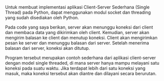 Untuk membuat implementasi aplikasi Client-Server Sederhana (Single Thread) pada Python, 
dapat menggunakan modul socket dan threading yang sudah disediakan oleh Python.

Pada code yang saya berikan, server akan menunggu koneksi dari client dan membaca data yang 
dikirimkan oleh client. Kemudian, server akan mengirim balasan ke client dan menutup 
koneksi. Client akan mengirimkan pesan ke server dan menunggu balasan dari server. Setelah 
menerima balasan dari server, koneksi akan ditutup. 

Program tersebut merupakan contoh sederhana dari aplikasi client-server dengan model single
threaded, di mana server hanya mampu melayani satu koneksi pada suatu waktu. Jika 
terdapat lebih dari satu koneksi yang masuk, maka koneksi tersebut akan diantre dan dilayani 
secara berurutan. 

